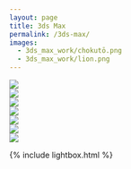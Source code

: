 ```yaml
---
layout: page
title: 3ds Max
permalink: /3ds-max/
images:
  - 3ds_max_work/chokutō.png
  - 3ds_max_work/lion.png
---
```





<div class="post-content">
    <!-- Images used to open the lightbox -->
<div class="row">
  <div class="column">
    <a href="../3ds-max/house"><img src="../uploads/thumbnails/house_folder.jpg" class="hover-shadow" /></a>
  </div>
  <div class="column">
    <a href="../3ds-max/lake_assets"><img src="../uploads/thumbnails/lake_assets_folder.jpg" class="hover-shadow" /></a>
  </div>
  <div class="column">
    <a href="../3ds-max/metascan"><img src="../uploads/thumbnails/metascan_folder.jpg" class="hover-shadow" /></a>
  </div>
  <div class="column">
    <a href="../3ds-max/office_chair"><img src="..}/uploads/thumbnails/office_chair_folder.jpg" class="hover-shadow" /></a>
  </div>
  <div class="column">
    <a href="../3ds-max/roof_top_scene"><img src="../uploads/thumbnails/roof_top_scene_folder.jpg" class="hover-shadow" /></a>
  </div>
  <div class="column">
    <a href="../3ds-max/tau_xv8-05_enforcer_crisis_battlesuit"><img src="../uploads/thumbnails/tau_xv8-05_enforcer_crisis_battlesuit_folder.jpg" class="hover-shadow" /></a>
  </div>
  <div class="column">
    <a href="../3ds-max/virtual_room"><img src="../uploads/thumbnails/virtual_room_folder.jpg" class="hover-shadow" /></a>
  </div>
</div>

{% include lightbox.html %}
